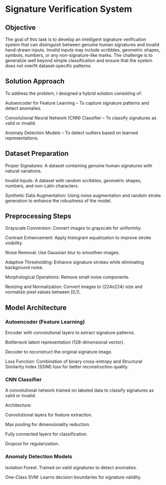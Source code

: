 # Signature Verification System

## Objective

The goal of this task is to develop an intelligent signature verification system that can distinguish between genuine human signatures and invalid hand-drawn inputs. Invalid inputs may include scribbles, geometric shapes, symbols, numbers, or any non-signature-like marks. The challenge is to generalize well beyond simple classification and ensure that the system does not overfit dataset-specific patterns.

## Solution Approach

To address the problem, I designed a hybrid solution consisting of:

Autoencoder for Feature Learning – To capture signature patterns and detect anomalies.

Convolutional Neural Network (CNN) Classifier – To classify signatures as valid or invalid.

Anomaly Detection Models – To detect outliers based on learned representations.

## Dataset Preparation

Proper Signatures: A dataset containing genuine human signatures with natural variations.

Invalid Inputs: A dataset with random scribbles, geometric shapes, numbers, and non-Latin characters.

Synthetic Data Augmentation: Using noise augmentation and random stroke generation to enhance the robustness of the model.

## Preprocessing Steps

Grayscale Conversion: Convert images to grayscale for uniformity.

Contrast Enhancement: Apply histogram equalization to improve stroke visibility.

Noise Removal: Use Gaussian blur to smoothen images.

Adaptive Thresholding: Enhance signature strokes while eliminating background noise.

Morphological Operations: Remove small noise components.

Resizing and Normalization: Convert images to (224x224) size and normalize pixel values between [0,1].

## Model Architecture

### Autoencoder (Feature Learning)

Encoder with convolutional layers to extract signature patterns.

Bottleneck latent representation (128-dimensional vector).

Decoder to reconstruct the original signature image.

Loss Function: Combination of binary cross-entropy and Structural Similarity Index (SSIM) loss for better reconstruction quality.

### CNN Classifier

A convolutional network trained on labeled data to classify signatures as valid or invalid.

Architecture:

Convolutional layers for feature extraction.

Max pooling for dimensionality reduction.

Fully connected layers for classification.

Dropout for regularization.

### Anomaly Detection Models

Isolation Forest: Trained on valid signatures to detect anomalies.

One-Class SVM: Learns decision boundaries for signature validity.
